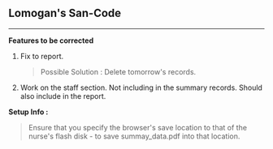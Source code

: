 ## Lomogan's San-Code

---

<b>Features to be corrected</b>

1. Fix to report.
   > Possible Solution : Delete tomorrow's records.
2. Work on the staff section. Not including in the summary records. Should also include in the report.

<b>Setup Info :</b>

> Ensure that you specify the browser's save location to that of the nurse's flash disk - to save summay_data.pdf into that location.
